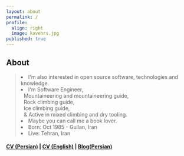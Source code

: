 ```yaml
---
layout: about
permalink: /
profile:
  align: right
  image: kavehrs.jpg
published: true
---
```



## About
<blockquote>  
 
 <li> I'm also interested in open source software, technologies and knowledge. </li>
 <li> I'm Software Engineer, 
   <br>&nbsp; Mountaineering and mountaineering guide,
   <br>&nbsp; Rock climbing guide,
   <br>&nbsp; Ice climbing guide,
   <br>&nbsp; & Active in mixed climbing and dry tooling.
 </li> 
 <li> Maybe you can call me a book lover.</li>
 <li> Born: Oct 1985 - Guilan, Iran </li>
 <li> Live: Tehran, Iran </li>
</blockquote>




#### [CV (Persian)](/assets/pdf/cv-fa.pdf) |  [CV (English)](/assets/pdf/cv-en.pdf) | [Blog(Persian)](https://blog.kavehrs.com/)










<!-- Google tag (gtag.js) -->
<script async src="https://www.googletagmanager.com/gtag/js?id=G-X4V1FLGZMH"></script>
<script>
  window.dataLayer = window.dataLayer || [];
  function gtag(){dataLayer.push(arguments);}
  gtag('js', new Date());

  gtag('config', 'G-X4V1FLGZMH');
</script>

